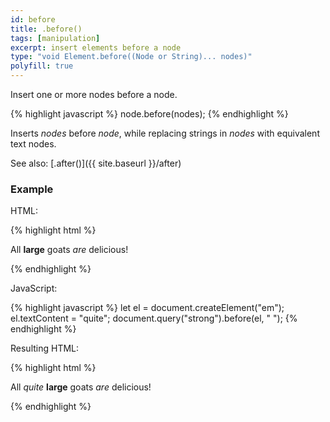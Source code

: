 ```yaml
---
id: before
title: .before()
tags: [manipulation]
excerpt: insert elements before a node
type: "void Element.before((Node or String)... nodes)"
polyfill: true
---
```


Insert one or more nodes before a node.

{% highlight javascript %}
node.before(nodes);
{% endhighlight %}

Inserts <var>nodes</var> before <var>node</var>, while replacing strings in <var>nodes</var> with equivalent text nodes.

See also: [.after()]({{ site.baseurl }}/after)

### Example

HTML:

{% highlight html %}
<p>
    All
    <strong>large</strong>
    goats
    <em>are</em>
    delicious!
</p>
{% endhighlight %}

JavaScript:

{% highlight javascript %}
let el = document.createElement("em");
el.textContent = "quite";
document.query("strong").before(el, " ");
{% endhighlight %}

Resulting HTML:

{% highlight html %}
<p>
    All
    <em>quite</em>
    <strong>large</strong>
    goats
    <em>are</em>
    delicious!
</p>
{% endhighlight %}
